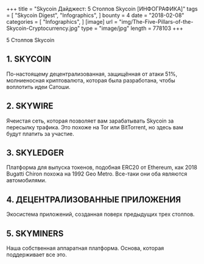 +++
title = "Skycoin Дайджест: 5 Столпов Skycoin [ИНФОГРАФИКА]"
tags = [
    "Skycoin Digest",
    "Infographics",
]
bounty = 4
date = "2018-02-08"
categories = [
    "Infographics",
]
[image]
    url = "img/The-Five-Pillars-of-the-Skycoin-Cryptocurrency.jpg"
    type = "image/jpg"
    length = 778103
+++

5 Столпов Skycoin

## __1. SKYCOIN__

По-настоящему децентрализованная, защищённая от атаки 51%, молниеносная криптовалюта, которая была разработана, чтобы воплотить идеи Сатоши.

## __2. SKYWIRE__

Ячеистая сеть, которая позволяет вам зарабатывать Skycoin за пересылку трафика. Это похоже на Tor или BitTorrent, но здесь вам будут платить за участие.

## __3. SKYLEDGER__

Платформа для выпуска токенов, подобная ERC20 от Ethereum, как 2018 Bugatti Chiron похожа на 1992 Geo Metro. Все-таки они оба являются автомобилями.

## __4. ДЕЦЕНТРАЛИЗОВАННЫЕ ПРИЛОЖЕНИЯ__

Экосистема приложений, созданная поверх предыдущих трех столпов.

## __5. SKYMINERS__
Наша собственная аппаратная платформа. Основа, которая поддерживает все это.
